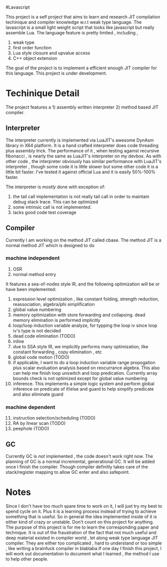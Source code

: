 #Lavascript

This project is a self project that aims to learn and research JIT compilation techinique and compiler knowledge w.r.t
weak type language. The lavascript is a small light weight script that looks like javascript but really assemble Lua.
The language feature is pretty limited , including ,
1) weak type
2) first order function
3) Lua style closure and upvalue access
4) C++ object extension

The goal of the project is to implement a efficient enough JIT compiler for this language.
This project is under development.

# Techinique Detail

The project features a 1) assembly written interpreter 2) method based JIT compiler.

## Interpreter

The interpreter currently is implemented via LuaJIT's awesome DynAsm library in X64 platform. It is a hand crafted
interpreter does code threading plus assembly trick. The performance of it , when testing against recursive fibonacci ,
is nearly the same as LuaJIT's interpreter on my devbox. As with other code , the interpreter obviously has similar
performance with LuaJIT's interpreter , though some code it is little slower but some other code it is a little bit faster.
I've tested it against official Lua and it is easily 50%-100% faster.

The interpreter is *mostly* done with exception of:

1) the tail call implementation is not really tail call in order to maintain debug stack trace. This can be optimized
2) some intrinsic call is not implemented.
3) lacks good code test coverage

## Compiler

Currently I am working on the method JIT called cbase. The method JIT is a normal method JIT which is designed to do

### machine independent
1) OSR
2) normal method entry

It features a sea-of-nodes style IR, and the following optimization will be or have been implemented:

1) expression level optimization , like constant folding, strength reduction, reassociation, algebra/phi simplification
2) global value numbering
3) memory optimization with store forwarding and collapsing. dead memory elimination is performed implicitly
4) loop/loop induction variable analyze, for typping the loop iv since loop iv's type is not decided
5) dead code elimination (TODO)
6) inline
7) due to SSA style IR, we implicitly performs many optimization, like constant forwarding , copy elimination , etc
8) global code motion    (TODO)
9) if applicable, I want to do a loop induction variable range propogation plus scalar evoluation analysis based on
   reocurrance algebra. This also can help me finish loop unswitch and loop predication. Currently array bounds check
   is not optimized except for global value numbering
10) inference. This implements a simple logic system and perform global inference on predicate of if/else and guard to
    help simplify predicate and also eliminate guard

### machine dependent
11) instruction selection/scheduling (TODO)
12) RA by linear scan (TODO)
13) peephole (TODO)

## GC
Currently GC is *not* implemented , the code doesn't work right now. The planning of GC is a normal incremental,
generational GC. It will be added once I finish the compiler. Though compiler definitly takes care of the stack/register
mapping to allow GC enter and also safepoint.

# Notes
Since I don't have too much spare time to work on it, I will just try my best to spend cycle on it. Plus it is a learning
process instead of trying to achieve something that is useful. So in general the idea implemented inside of it is either
kind of crazy or unstable. Don't count on this project for anything. The purpose of this project is for me to learn the
corresponding paper and technique. It is out of the fraustration of the fact that not much useful and deep material existed
in compiler world , let along weak type language JIT compiler. They are either too complicated , hard to understand or
too simple , like writing a brainfuck compiler in blablaba.If one day I finish this project, I will work out documentation
to document what I learned , the method I use to help other people.
